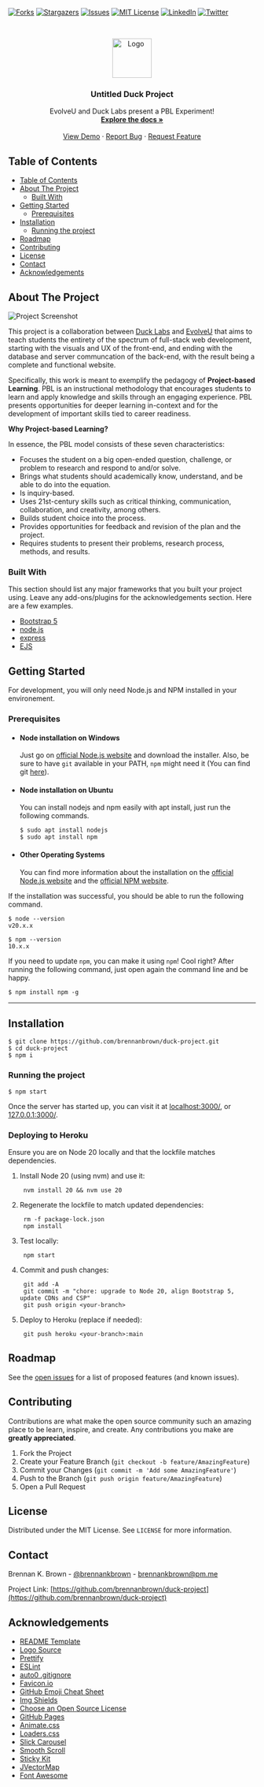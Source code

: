 [![Forks][forks-shield]][forks-url]
[![Stargazers][stars-shield]][stars-url]
[![Issues][issues-shield]][issues-url]
[![MIT License][license-shield]][license-url]
[![LinkedIn][linkedin-shield]][linkedin-url]
[![Twitter][twitter-shield]][twitter-url]

<!-- PROJECT LOGO -->
<br />
<p align="center">
  <a href="https://github.com/brennanbrown/duck-project">
    <img src="src/img/logo.png" alt="Logo" width="80" height="80">
  </a>

  <h3 align="center">Untitled Duck Project</h3>

  <p align="center">
    EvolveU and Duck Labs present a PBL Experiment!
    <br />
    <a href="https://github.com/brennanbrown/duck-project/blob/master/README.md""><strong>Explore the docs »</strong></a>
    <br />
    <br />
    <a href="https://github.com/brennanbrown/duck-project"">View Demo</a>
    ·
    <a href="https://github.com/brennanbrown/duck-project/issues">Report Bug</a>
    ·
    <a href="https://github.com/brennanbrown/duck-project/issues">Request Feature</a>
  </p>
</p>

<!-- TABLE OF CONTENTS -->

## Table of Contents

- [Table of Contents](#table-of-contents)
- [About The Project](#about-the-project)
  - [Built With](#built-with)
- [Getting Started](#getting-started)
  - [Prerequisites](#prerequisites)
- [Installation](#installation)
  - [Running the project](#running-the-project)
- [Roadmap](#roadmap)
- [Contributing](#contributing)
- [License](#license)
- [Contact](#contact)
- [Acknowledgements](#acknowledgements)

<!-- ABOUT THE PROJECT -->

## About The Project

![Project Screenshot](/src/screenshot.png "Placeholder Screenshot")

This project is a collaboration between [Duck Labs](http://ducklabs.com/) and [EvolveU](https://www.evolveu.ca/) that aims to teach students the entirety of the spectrum of full-stack web development, starting with the visuals and UX of the front-end, and ending with the database and server communcation of the back-end, with the result being a complete and functional website.

Specifically, this work is meant to exemplify the pedagogy of **Project-based Learning**. PBL is an instructional methodology that encourages students to learn and apply knowledge and skills through an engaging experience. PBL presents opportunities for deeper learning in-context and for the development of important skills tied to career readiness.

**Why Project-based Learning?**

In essence, the PBL model consists of these seven characteristics:

-   Focuses the student on a big open-ended question, challenge, or problem to research and respond to and/or solve.
-   Brings what students should academically know, understand, and be able to do into the equation.
-   Is inquiry-based.
-   Uses 21st-century skills such as critical thinking, communication, collaboration, and creativity, among others.
-   Builds student choice into the process.
-   Provides opportunities for feedback and revision of the plan and the project.
-   Requires students to present their problems, research process, methods, and results.

### Built With

This section should list any major frameworks that you built your project using. Leave any add-ons/plugins for the acknowledgements section. Here are a few examples.

-   [Bootstrap 5](https://getbootstrap.com)
-   [node.js](https://nodejs.org/en)
-   [express](https://expressjs.com/)
-   [EJS](https://ejs.co/)

<!-- GETTING STARTED -->

## Getting Started

For development, you will only need Node.js and NPM installed in your environement.

### Prerequisites

-   #### Node installation on Windows

    Just go on [official Node.js website](https://nodejs.org/) and download the installer.
    Also, be sure to have `git` available in your PATH, `npm` might need it (You can find git [here](https://git-scm.com/)).

-   #### Node installation on Ubuntu

    You can install nodejs and npm easily with apt install, just run the following commands.

        $ sudo apt install nodejs
        $ sudo apt install npm

-   #### Other Operating Systems
    You can find more information about the installation on the [official Node.js website](https://nodejs.org/) and the [official NPM website](https://npmjs.org/).

If the installation was successful, you should be able to run the following command.

    $ node --version
    v20.x.x

    $ npm --version
    10.x.x

If you need to update `npm`, you can make it using `npm`! Cool right? After running the following command, just open again the command line and be happy.

    $ npm install npm -g

---

## Installation

    $ git clone https://github.com/brennanbrown/duck-project.git
    $ cd duck-project
    $ npm i

### Running the project

    $ npm start

Once the server has started up, you can visit it at [localhost:3000/](localhost:3000/), or [127.0.0.1:3000/](127.0.0.1:3000/).

### Deploying to Heroku

Ensure you are on Node 20 locally and that the lockfile matches dependencies.

1. Install Node 20 (using nvm) and use it:

        nvm install 20 && nvm use 20

2. Regenerate the lockfile to match updated dependencies:

        rm -f package-lock.json
        npm install

3. Test locally:

        npm start

4. Commit and push changes:

        git add -A
        git commit -m "chore: upgrade to Node 20, align Bootstrap 5, update CDNs and CSP"
        git push origin <your-branch>

5. Deploy to Heroku (replace <your-branch> if needed):

        git push heroku <your-branch>:main

<!-- ROADMAP -->

## Roadmap

See the [open issues](https://github.com/brennanbrown/duck-project/issues) for a list of proposed features (and known issues).

<!-- CONTRIBUTING -->

## Contributing

Contributions are what make the open source community such an amazing place to be learn, inspire, and create. Any contributions you make are **greatly appreciated**.

1. Fork the Project
2. Create your Feature Branch (`git checkout -b feature/AmazingFeature`)
3. Commit your Changes (`git commit -m 'Add some AmazingFeature'`)
4. Push to the Branch (`git push origin feature/AmazingFeature`)
5. Open a Pull Request

<!-- LICENSE -->

## License

Distributed under the MIT License. See `LICENSE` for more information.

<!-- CONTACT -->

## Contact

Brennan K. Brown - [@brennankbrown](https://twitter.com/brennanbrown) - brennankbrown@pm.me

Project Link: [https://github.com/brennanbrown/duck-project](https://github.com/brennanbrown/duck-project)

<!-- ACKNOWLEDGEMENTS -->

## Acknowledgements

-   [README Template](https://github.com/othneildrew/Best-READ.ME-Template)
-   [Logo Source](https://commons.wikimedia.org/wiki/File:Duck_Sotka1.svg)
-   [Prettify](https://www.npmjs.com/package/prettify)
-   [ESLint](https://eslint.org/)
-   [auto0 .gitignore](https://gist.github.com/dan-auth0/2fb996dc8080eaae0900100bf1c3fa26)
-   [Favicon.io](https://favicon.io/)
-   [GitHub Emoji Cheat Sheet](https://www.webpagefx.com/tools/emoji-cheat-sheet)
-   [Img Shields](https://shields.io)
-   [Choose an Open Source License](https://choosealicense.com)
-   [GitHub Pages](https://pages.github.com)
-   [Animate.css](https://daneden.github.io/animate.css)
-   [Loaders.css](https://connoratherton.com/loaders)
-   [Slick Carousel](https://kenwheeler.github.io/slick)
-   [Smooth Scroll](https://github.com/cferdinandi/smooth-scroll)
-   [Sticky Kit](http://leafo.net/sticky-kit)
-   [JVectorMap](http://jvectormap.com)
-   [Font Awesome](https://fontawesome.com)

<!-- MARKDOWN LINKS & IMAGES -->
<!-- https://www.markdownguide.org/basic-syntax/#reference-style-links -->

[forks-shield]: https://img.shields.io/github/forks/brennanbrown/duck-project?style=flat-square
[forks-url]: https://github.com/brennanbrown/duck-project/network/members
[stars-shield]: https://img.shields.io/github/stars/brennanbrown/duck-project
[stars-url]: https://img.shields.io/github/stars/brennanbrown/duck-project?style=flat-square
[issues-shield]: https://img.shields.io/github/issues/brennanbrown/duck-project?style=flat-square
[issues-url]: https://github.com/brennanbrown/duck-project/issues
[license-shield]: https://img.shields.io/github/license/brennanbrown/duck-project?style=flat-square
[license-url]: https://github.com/brennanbrown/duck-project/blob/master/LICENSE.txt
[linkedin-shield]: https://img.shields.io/badge/-LinkedIn-black.svg?style=flat-square&logo=linkedin&colorB=555
[linkedin-url]: https://linkedin.com/in/brennankbrown
[twitter-shield]: https://img.shields.io/twitter/url?label=Tweet%21&style=social&url=https%3A%2F%2Ftwitter.com%2Fbrennankbrown
[twitter-url]: https://twitter.com/brennankbrown
